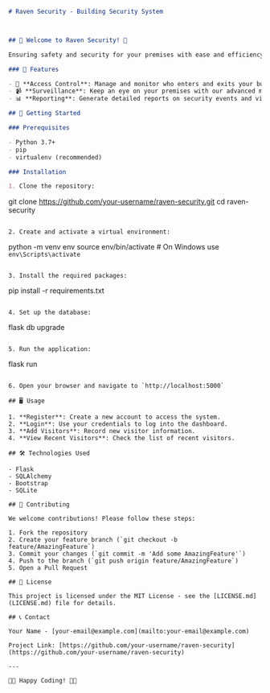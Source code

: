 ```markdown
# Raven Security - Building Security System



## 🦅 Welcome to Raven Security! 🦅

Ensuring safety and security for your premises with ease and efficiency.

### 🌟 Features

- 🚪 **Access Control**: Manage and monitor who enters and exits your building.
- 📹 **Surveillance**: Keep an eye on your premises with our advanced monitoring system.
- 📊 **Reporting**: Generate detailed reports on security events and visitor logs.

## 🚀 Getting Started

### Prerequisites

- Python 3.7+
- pip
- virtualenv (recommended)

### Installation

1. Clone the repository:
   ```
   git clone https://github.com/your-username/raven-security.git
   cd raven-security
   ```

2. Create and activate a virtual environment:
   ```
   python -m venv env
   source env/bin/activate  # On Windows use `env\Scripts\activate`
   ```

3. Install the required packages:
   ```
   pip install -r requirements.txt
   ```

4. Set up the database:
   ```
   flask db upgrade
   ```

5. Run the application:
   ```
   flask run
   ```

6. Open your browser and navigate to `http://localhost:5000`

## 🖥️ Usage

1. **Register**: Create a new account to access the system.
2. **Login**: Use your credentials to log into the dashboard.
3. **Add Visitors**: Record new visitor information.
4. **View Recent Visitors**: Check the list of recent visitors.

## 🛠️ Technologies Used

- Flask
- SQLAlchemy
- Bootstrap
- SQLite

## 🤝 Contributing

We welcome contributions! Please follow these steps:

1. Fork the repository
2. Create your feature branch (`git checkout -b feature/AmazingFeature`)
3. Commit your changes (`git commit -m 'Add some AmazingFeature'`)
4. Push to the branch (`git push origin feature/AmazingFeature`)
5. Open a Pull Request

## 📝 License

This project is licensed under the MIT License - see the [LICENSE.md](LICENSE.md) file for details.

## 📞 Contact

Your Name - [your-email@example.com](mailto:your-email@example.com)

Project Link: [https://github.com/your-username/raven-security](https://github.com/your-username/raven-security)

---

👨‍💻 Happy Coding! 👩‍💻
```
